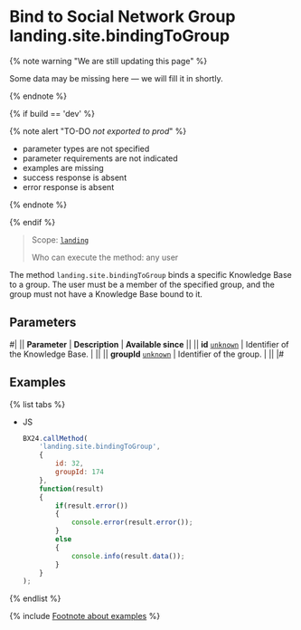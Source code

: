 # Bind to Social Network Group landing.site.bindingToGroup

{% note warning "We are still updating this page" %}

Some data may be missing here — we will fill it in shortly.

{% endnote %}

{% if build == 'dev' %}

{% note alert "TO-DO _not exported to prod_" %}

- parameter types are not specified
- parameter requirements are not indicated
- examples are missing
- success response is absent
- error response is absent

{% endnote %}

{% endif %}

> Scope: [`landing`](../../../scopes/permissions.md)
>
> Who can execute the method: any user

The method `landing.site.bindingToGroup` binds a specific Knowledge Base to a group. The user must be a member of the specified group, and the group must not have a Knowledge Base bound to it.

## Parameters

#|
|| **Parameter** | **Description** | **Available since** ||
|| **id**
[`unknown`](../../../data-types.md) | Identifier of the Knowledge Base. | ||
|| **groupId**
[`unknown`](../../../data-types.md) | Identifier of the group. | ||
|#

## Examples

{% list tabs %}

- JS

    ```js
    BX24.callMethod(
        'landing.site.bindingToGroup',
        {
            id: 32,
            groupId: 174
        },
        function(result)
        {
            if(result.error())
            {
                console.error(result.error());
            }
            else
            {
                console.info(result.data());
            }
        }
    );
    ```

{% endlist %}



{% include [Footnote about examples](../../../../_includes/examples.md) %}